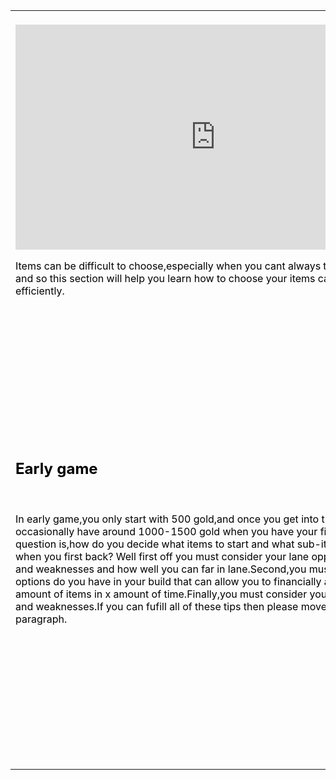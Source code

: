 <DOCTYPE html>
<html>
<head>
<style>
div {
    border: 1px solid black;
    background-color: darkgreen;
    padding-top: 50px;
    padding-right: 30px;
    padding-bottom: 50px;
    padding-left: 80px;
}
div2 {
 border: 1px solid black;
    margin-top: 100px;
    margin-bottom: 100px;
    margin-right: 150px;
    margin-left: 80px;
    background-color: lightblue;
}
</style
</head>
<title style="color:black;"><b>Itemization and Decision Making</b></title>
<body background="https://s-media-cache-ak0.pinimg.com/originals/d9/0d/05/d90d054b91ffc686e6c659a0c415e9dd.jpg">



<table>
 <tr>
   <td><br><iframe width="640" height="360" src="https://www.youtube.com/embed/0HGU77c2HIE" frameborder="0" allowfullscreen></iframe> <p style="color:black;">Items can be difficult to choose,especially when you cant always test different builds and so this section will help you learn how to choose your items carefully,and efficiently.</p> </td>
  </tr>
  <tr>
  <td><h2 style="color:black;">Early game</h2><br>
  <p style="color:black;">In early game,you only start with 500 gold,and once you get into that lane phase,you occasionally have around 1000-1500 gold when you have your first back.So the question is,how do you decide what items to start and what sub-items do you get when you first back?
  Well first off you must consider your lane opponent's strengths and weaknesses and how well you can far in lane.Second,you must think of what options do you have in your build that can allow you to financially able to get x amount of items in x amount of time.Finally,you must consider your team's strengths and weaknesses.If you can fufill all of these tips then please move on to the next paragraph.</p>
  </td>
  <td><h3 style="color:black;">Thinking ahead</h3><br>
  <p style="color:black;">If you want to take the early game item stage to the next level then I suggest taking a specific set of starting items when you begin the lane phase.For an example on Ekko I sometimes start with the normal doran ring and two potions,however after the first back if I have atleast 850 gold I buy corrupting potion and a dark seal.This is when I am snowballing the lane phase and utterly destroying my opponent.</p>
 </td> 
 <td><h2>
 
 
 
 </td>
  </tr>
  <tr>
    <td></td>
    <td></td> 
    <td></td>
  </tr>
</table>






</body>
</html>
